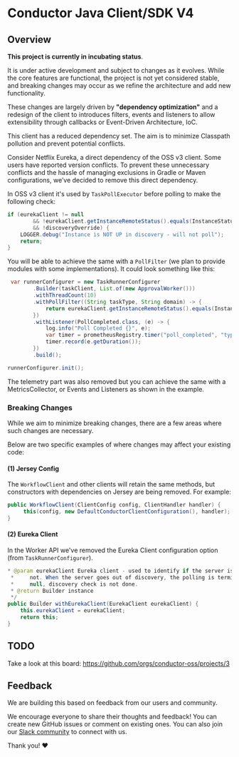 # Conductor Java Client/SDK V4

## Overview

**This project is currently in incubating status**. 

It is under active development and subject to changes as it evolves. While the core features are functional, the project is not yet considered stable, and breaking changes may occur as we refine the architecture and add new functionality.

These changes are largely driven by **"dependency optimization"** and a redesign of the client to introduces filters, events and listeners to allow extensibility through callbacks or Event-Driven Architecture, IoC.

This client has a reduced dependency set. The aim is to minimize Classpath pollution and prevent potential conflicts.

Consider Netflix Eureka, a direct dependency of the OSS v3 client. Some users have reported version conflicts. To prevent these unnecessary conflicts and the hassle of managing exclusions in Gradle or Maven configurations, we’ve decided to remove this direct dependency.

In OSS v3 client it's used by `TaskPollExecutor` before polling to make the following check:

```java
if (eurekaClient != null
        && !eurekaClient.getInstanceRemoteStatus().equals(InstanceStatus.UP)
        && !discoveryOverride) {
    LOGGER.debug("Instance is NOT UP in discovery - will not poll");
    return;
}
```

You will be able to achieve the same with a `PollFilter` (we plan to provide modules with some implementations). It could look something like this:

```java
 var runnerConfigurer = new TaskRunnerConfigurer
        .Builder(taskClient, List.of(new ApprovalWorker()))
        .withThreadCount(10)
        .withPollFilter((String taskType, String domain) -> {
            return eurekaClient.getInstanceRemoteStatus().equals(InstanceStatus.UP);
        })
        .withListener(PollCompleted.class, (e) -> {
            log.info("Poll Completed {}", e);
            var timer = prometheusRegistry.timer("poll_completed", "type", e.getTaskType());
            timer.record(e.getDuration());
        })
        .build();

runnerConfigurer.init();
```

The telemetry part was also removed but you can achieve the same with a MetricsCollector, or Events and Listeners as shown in the example.

### Breaking Changes

While we aim to minimize breaking changes, there are a few areas where such changes are necessary. 

Below are two specific examples of where changes may affect your existing code:

#### (1) Jersey Config

The `WorkflowClient` and other clients will retain the same methods, but constructors with dependencies on Jersey are being removed. For example:

```java
public WorkflowClient(ClientConfig config, ClientHandler handler) {
     this(config, new DefaultConductorClientConfiguration(), handler);
}
```

#### (2) Eureka Client

In the Worker API we've removed the Eureka Client configuration option (from `TaskRunnerConfigurer`).

```java
* @param eurekaClient Eureka client - used to identify if the server is in discovery or
 *     not. When the server goes out of discovery, the polling is terminated. If passed
 *     null, discovery check is not done.
 * @return Builder instance
 */
public Builder withEurekaClient(EurekaClient eurekaClient) {
    this.eurekaClient = eurekaClient;
    return this;
}
```

## TODO

Take a look at this board: https://github.com/orgs/conductor-oss/projects/3

## Feedback

We are building this based on feedback from our users and community. 

We encourage everyone to share their thoughts and feedback! You can create new GitHub issues or comment on existing ones. You can also join our [Slack community](https://orkes-conductor.slack.com/) to connect with us.

Thank you! ♥

